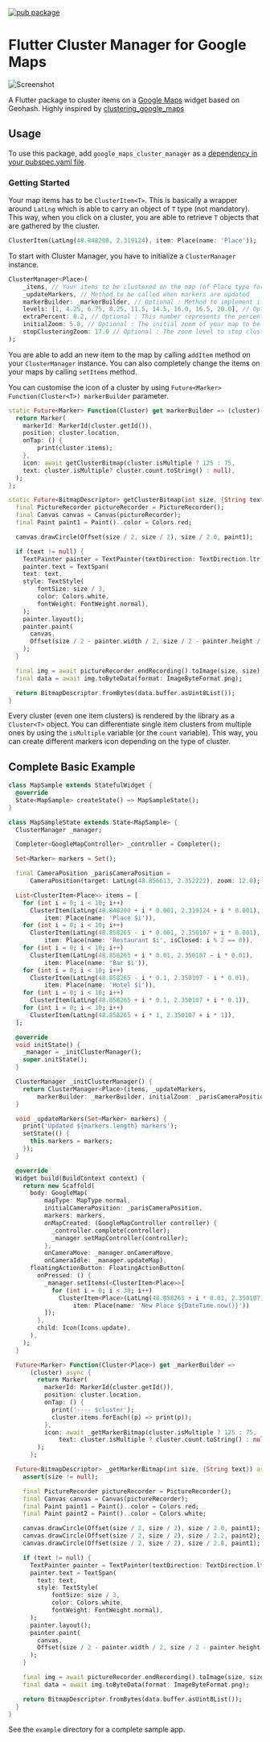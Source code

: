 [![pub package](https://img.shields.io/pub/v/google_maps_cluster_manager.svg)](https://pub.dartlang.org/packages/google_maps_cluster_manager)

# Flutter Cluster Manager for Google Maps

![Screenshot](https://raw.githubusercontent.com/bpillon/google_maps_cluster_manager/master/example/example.gif)

A Flutter package to cluster items on a [Google Maps](https://pub.dev/packages/google_maps_flutter) widget based on Geohash. Highly inspired by [clustering_google_maps](https://pub.dev/packages/clustering_google_maps)

## Usage

To use this package, add `google_maps_cluster_manager` as a [dependency in your pubspec.yaml file](https://flutter.io/platform-plugins/).

### Getting Started

Your map items has to be `ClusterItem<T>`. This is basically a wrapper around `LatLng` which is able to carry an object of `T` type (not mandatory). This way, when you click on a cluster, you are able to retrieve `T` objects that are gathered by the cluster.

```dart
ClusterItem(LatLng(48.848200, 2.319124), item: Place(name: 'Place'));
```

To start with Cluster Manager, you have to initialize a `ClusterManager` instance.

```dart
ClusterManager<Place>(
    _items, // Your items to be clustered on the map (of Place type for this example)
    _updateMarkers, // Method to be called when markers are updated
    markerBuilder: _markerBuilder, // Optional : Method to implement if you want to customise markers
    levels: [1, 4.25, 6.75, 8.25, 11.5, 14.5, 16.0, 16.5, 20.0], // Optional : Configure this if you want to change zoom levels at which the clustering precision change
    extraPercent: 0.2, // Optional : This number represents the percentage (0.2 for 20%) of latitude and longitude (in each direction) to be considered on top of the visible map bounds to render clusters. This way, clusters don't "pop out" when you cross the map.
    initialZoom: 5.0, // Optional : The initial zoom of your map to be able to render good clusters on map creation
    stopClusteringZoom: 17.0 // Optional : The zoom level to stop clustering, so it's only rendering single item "clusters"
);
```

You are able to add an new item to the map by calling `addItem` method on your `ClusterManager` instance. You can also completely change the items on your maps by calling `setItems` method.

You can customise the icon of a cluster by using `Future<Marker> Function(Cluster<T>) markerBuilder` parameter.

```dart
static Future<Marker> Function(Cluster) get markerBuilder => (cluster) async {
  return Marker(
    markerId: MarkerId(cluster.getId()),
    position: cluster.location,
    onTap: () {
        print(cluster.items);
    },
    icon: await getClusterBitmap(cluster.isMultiple ? 125 : 75,
    text: cluster.isMultiple? cluster.count.toString() : null),
  );
};

static Future<BitmapDescriptor> getClusterBitmap(int size, {String text}) async {
  final PictureRecorder pictureRecorder = PictureRecorder();
  final Canvas canvas = Canvas(pictureRecorder);
  final Paint paint1 = Paint()..color = Colors.red;

  canvas.drawCircle(Offset(size / 2, size / 2), size / 2.0, paint1);

  if (text != null) {
    TextPainter painter = TextPainter(textDirection: TextDirection.ltr);
    painter.text = TextSpan(
    text: text,
    style: TextStyle(
        fontSize: size / 3,
        color: Colors.white,
        fontWeight: FontWeight.normal),
    );
    painter.layout();
    painter.paint(
      canvas,
      Offset(size / 2 - painter.width / 2, size / 2 - painter.height / 2),
    );
  }

  final img = await pictureRecorder.endRecording().toImage(size, size);
  final data = await img.toByteData(format: ImageByteFormat.png);

  return BitmapDescriptor.fromBytes(data.buffer.asUint8List());
}
```

Every cluster (even one item clusters) is rendered by the library as a `Cluster<T>` object. You can differentiate single item clusters from multiple ones by using the `isMultiple` variable (or the `count` variable). This way, you can create different markers icon depending on the type of cluster.

## Complete Basic Example

```dart
class MapSample extends StatefulWidget {
  @override
  State<MapSample> createState() => MapSampleState();
}

class MapSampleState extends State<MapSample> {
  ClusterManager _manager;

  Completer<GoogleMapController> _controller = Completer();

  Set<Marker> markers = Set();

  final CameraPosition _parisCameraPosition =
      CameraPosition(target: LatLng(48.856613, 2.352222), zoom: 12.0);

  List<ClusterItem<Place>> items = [
    for (int i = 0; i < 10; i++)
      ClusterItem(LatLng(48.848200 + i * 0.001, 2.319124 + i * 0.001),
          item: Place(name: 'Place $i')),
    for (int i = 0; i < 10; i++)
      ClusterItem(LatLng(48.858265 - i * 0.001, 2.350107 + i * 0.001),
          item: Place(name: 'Restaurant $i', isClosed: i % 2 == 0)),
    for (int i = 0; i < 10; i++)
      ClusterItem(LatLng(48.858265 + i * 0.01, 2.350107 - i * 0.01),
          item: Place(name: 'Bar $i')),
    for (int i = 0; i < 10; i++)
      ClusterItem(LatLng(48.858265 - i * 0.1, 2.350107 - i * 0.01),
          item: Place(name: 'Hotel $i')),
    for (int i = 0; i < 10; i++)
      ClusterItem(LatLng(48.858265 + i * 0.1, 2.350107 + i * 0.1)),
    for (int i = 0; i < 10; i++)
      ClusterItem(LatLng(48.858265 + i * 1, 2.350107 + i * 1)),
  ];

  @override
  void initState() {
    _manager = _initClusterManager();
    super.initState();
  }

  ClusterManager _initClusterManager() {
    return ClusterManager<Place>(items, _updateMarkers,
        markerBuilder: _markerBuilder, initialZoom: _parisCameraPosition.zoom);
  }

  void _updateMarkers(Set<Marker> markers) {
    print('Updated ${markers.length} markers');
    setState(() {
      this.markers = markers;
    });
  }

  @override
  Widget build(BuildContext context) {
    return new Scaffold(
      body: GoogleMap(
          mapType: MapType.normal,
          initialCameraPosition: _parisCameraPosition,
          markers: markers,
          onMapCreated: (GoogleMapController controller) {
            _controller.complete(controller);
            _manager.setMapController(controller);
          },
          onCameraMove: _manager.onCameraMove,
          onCameraIdle: _manager.updateMap),
      floatingActionButton: FloatingActionButton(
        onPressed: () {
          _manager.setItems(<ClusterItem<Place>>[
            for (int i = 0; i < 30; i++)
              ClusterItem<Place>(LatLng(48.858265 + i * 0.01, 2.350107),
                  item: Place(name: 'New Place ${DateTime.now()}'))
          ]);
        },
        child: Icon(Icons.update),
      ),
    );
  }

  Future<Marker> Function(Cluster<Place>) get _markerBuilder =>
      (cluster) async {
        return Marker(
          markerId: MarkerId(cluster.getId()),
          position: cluster.location,
          onTap: () {
            print('---- $cluster');
            cluster.items.forEach((p) => print(p));
          },
          icon: await _getMarkerBitmap(cluster.isMultiple ? 125 : 75,
              text: cluster.isMultiple ? cluster.count.toString() : null),
        );
      };

  Future<BitmapDescriptor> _getMarkerBitmap(int size, {String text}) async {
    assert(size != null);

    final PictureRecorder pictureRecorder = PictureRecorder();
    final Canvas canvas = Canvas(pictureRecorder);
    final Paint paint1 = Paint()..color = Colors.red;
    final Paint paint2 = Paint()..color = Colors.white;

    canvas.drawCircle(Offset(size / 2, size / 2), size / 2.0, paint1);
    canvas.drawCircle(Offset(size / 2, size / 2), size / 2.2, paint2);
    canvas.drawCircle(Offset(size / 2, size / 2), size / 2.8, paint1);

    if (text != null) {
      TextPainter painter = TextPainter(textDirection: TextDirection.ltr);
      painter.text = TextSpan(
        text: text,
        style: TextStyle(
            fontSize: size / 3,
            color: Colors.white,
            fontWeight: FontWeight.normal),
      );
      painter.layout();
      painter.paint(
        canvas,
        Offset(size / 2 - painter.width / 2, size / 2 - painter.height / 2),
      );
    }

    final img = await pictureRecorder.endRecording().toImage(size, size);
    final data = await img.toByteData(format: ImageByteFormat.png);

    return BitmapDescriptor.fromBytes(data.buffer.asUint8List());
  }
}
```

See the `example` directory for a complete sample app.
